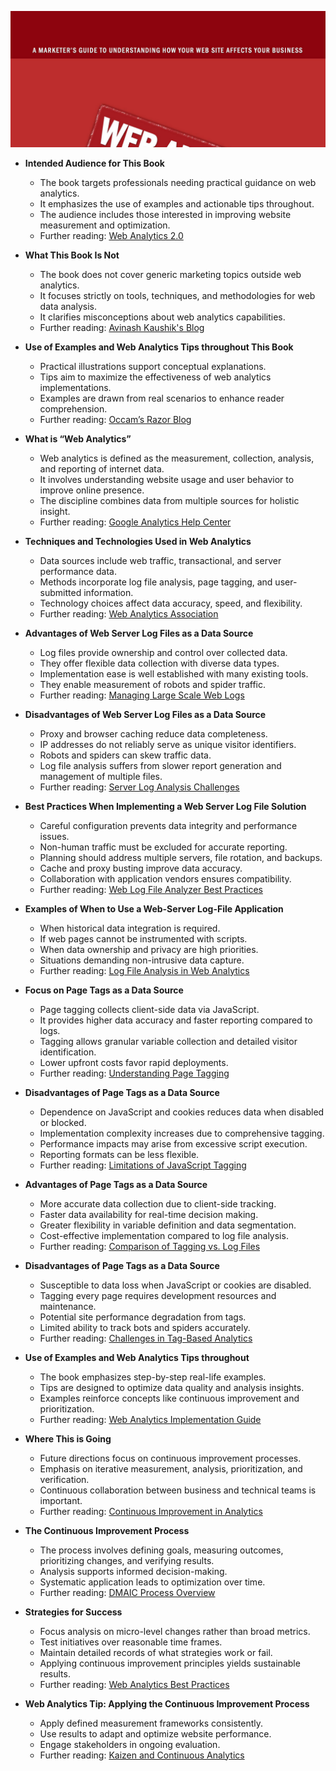 ![Web_Analytics_Demystified_by_Eric_Peterson](Web_Analytics_Demystified_by_Eric_Peterson.best.png)

- **Intended Audience for This Book**
  - The book targets professionals needing practical guidance on web analytics.
  - It emphasizes the use of examples and actionable tips throughout.
  - The audience includes those interested in improving website measurement and optimization.
  - Further reading: [Web Analytics 2.0](https://www.oreilly.com/library/view/web-analytics-20/0596101789/)

- **What This Book Is Not**
  - The book does not cover generic marketing topics outside web analytics.
  - It focuses strictly on tools, techniques, and methodologies for web data analysis.
  - It clarifies misconceptions about web analytics capabilities.
  - Further reading: [Avinash Kaushik's Blog](https://www.kaushik.net/avinash/)

- **Use of Examples and Web Analytics Tips throughout This Book**
  - Practical illustrations support conceptual explanations.
  - Tips aim to maximize the effectiveness of web analytics implementations.
  - Examples are drawn from real scenarios to enhance reader comprehension.
  - Further reading: [Occam’s Razor Blog](https://www.kaushik.net/avinash/)

- **What is “Web Analytics”**
  - Web analytics is defined as the measurement, collection, analysis, and reporting of internet data.
  - It involves understanding website usage and user behavior to improve online presence.
  - The discipline combines data from multiple sources for holistic insight.
  - Further reading: [Google Analytics Help Center](https://support.google.com/analytics)

- **Techniques and Technologies Used in Web Analytics**
  - Data sources include web traffic, transactional, and server performance data.
  - Methods incorporate log file analysis, page tagging, and user-submitted information.
  - Technology choices affect data accuracy, speed, and flexibility.
  - Further reading: [Web Analytics Association](https://www.digitalanalyticsassociation.org)

- **Advantages of Web Server Log Files as a Data Source**
  - Log files provide ownership and control over collected data.
  - They offer flexible data collection with diverse data types.
  - Implementation ease is well established with many existing tools.
  - They enable measurement of robots and spider traffic.
  - Further reading: [Managing Large Scale Web Logs](https://www.usenix.org/legacy/event//webmetrics10/tech/final_files/liu_webmetrics2010.pdf)

- **Disadvantages of Web Server Log Files as a Data Source**
  - Proxy and browser caching reduce data completeness.
  - IP addresses do not reliably serve as unique visitor identifiers.
  - Robots and spiders can skew traffic data.
  - Log file analysis suffers from slower report generation and management of multiple files.
  - Further reading: [Server Log Analysis Challenges](https://www.sciencedirect.com/science/article/pii/S0957417413002412)

- **Best Practices When Implementing a Web Server Log File Solution**
  - Careful configuration prevents data integrity and performance issues.
  - Non-human traffic must be excluded for accurate reporting.
  - Planning should address multiple servers, file rotation, and backups.
  - Cache and proxy busting improve data accuracy.
  - Collaboration with application vendors ensures compatibility.
  - Further reading: [Web Log File Analyzer Best Practices](https://www.splunk.com/en_us/form/web-server-log-analysis.html)

- **Examples of When to Use a Web-Server Log-File Application**
  - When historical data integration is required.
  - If web pages cannot be instrumented with scripts.
  - When data ownership and privacy are high priorities.
  - Situations demanding non-intrusive data capture.
  - Further reading: [Log File Analysis in Web Analytics](https://searchdatamanagement.techtarget.com/definition/web-log-file-analysis)

- **Focus on Page Tags as a Data Source**
  - Page tagging collects client-side data via JavaScript.
  - It provides higher data accuracy and faster reporting compared to logs.
  - Tagging allows granular variable collection and detailed visitor identification.
  - Lower upfront costs favor rapid deployments.
  - Further reading: [Understanding Page Tagging](https://developers.google.com/analytics/devguides/collection/analyticsjs)

- **Disadvantages of Page Tags as a Data Source**
  - Dependence on JavaScript and cookies reduces data when disabled or blocked.
  - Implementation complexity increases due to comprehensive tagging.
  - Performance impacts may arise from excessive script execution.
  - Reporting formats can be less flexible.
  - Further reading: [Limitations of JavaScript Tagging](https://www.w3.org/2001/tag/doc/whitepaper.html)

- **Advantages of Page Tags as a Data Source**
  - More accurate data collection due to client-side tracking.
  - Faster data availability for real-time decision making.
  - Greater flexibility in variable definition and data segmentation.
  - Cost-effective implementation compared to log file analysis.
  - Further reading: [Comparison of Tagging vs. Log Files](https://www.digitalanalyticsassociation.org/blog/log-file-vs-tagging-pros-cons)

- **Disadvantages of Page Tags as a Data Source**
  - Susceptible to data loss when JavaScript or cookies are disabled.
  - Tagging every page requires development resources and maintenance.
  - Potential site performance degradation from tags.
  - Limited ability to track bots and spiders accurately.
  - Further reading: [Challenges in Tag-Based Analytics](https://www.cio.com/article/2438283/online-privacy-cookies-and-web-beacons.html)

- **Use of Examples and Web Analytics Tips throughout**
  - The book emphasizes step-by-step real-life examples.
  - Tips are designed to optimize data quality and analysis insights.
  - Examples reinforce concepts like continuous improvement and prioritization.
  - Further reading: [Web Analytics Implementation Guide](https://www.w3.org/TR/analytics/)

- **Where This is Going**
  - Future directions focus on continuous improvement processes.
  - Emphasis on iterative measurement, analysis, prioritization, and verification.
  - Continuous collaboration between business and technical teams is important.
  - Further reading: [Continuous Improvement in Analytics](https://www.sciencedirect.com/science/article/pii/S0263237312000664)

- **The Continuous Improvement Process**
  - The process involves defining goals, measuring outcomes, prioritizing changes, and verifying results.
  - Analysis supports informed decision-making.
  - Systematic application leads to optimization over time.
  - Further reading: [DMAIC Process Overview](https://asq.org/quality-resources/dmaic)

- **Strategies for Success**
  - Focus analysis on micro-level changes rather than broad metrics.
  - Test initiatives over reasonable time frames.
  - Maintain detailed records of what strategies work or fail.
  - Applying continuous improvement principles yields sustainable results.
  - Further reading: [Web Analytics Best Practices](https://privacyinternational.org/long-read/2774/best-practice-web-analytics)

- **Web Analytics Tip: Applying the Continuous Improvement Process**
  - Apply defined measurement frameworks consistently.
  - Use results to adapt and optimize website performance.
  - Engage stakeholders in ongoing evaluation.
  - Further reading: [Kaizen and Continuous Analytics](https://www.kaizen.com/continuous-improvement.html)
